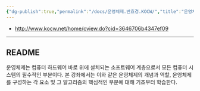 ```yaml
---
{"dg-publish":true,"permalink":"/docs/운영체제.반효경.KOCW/","title":"운영체제.반효경.KOCW"}
---
```


- <http://www.kocw.net/home/cview.do?cid=3646706b4347ef09>
---

## README

운영체제는 컴퓨터 하드웨어 바로 위에 설치되는 소프트웨어 계층으로서 모든 컴퓨터 시스템의 필수적인 부분이다. 본 강좌에서는 이와 같은 운영체제의 개념과 역할, 운영체제를 구성하는 각 요소 및 그 알고리즘의 핵심적인 부분에 대해 기초부터 학습한다.
